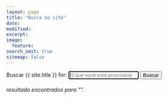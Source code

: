 ```yaml
---
layout: page
title: "Busca no site"
date: 
modified:
excerpt:
image:
  feature:
search_omit: true
sitemap: false
---
```

  
<!-- Search form -->
<form method="get" action="{{ site.url }}/search/" data-search-form class="simple-search">
  <label for="q">Buscar {{ site.title }} for:</label>
  <input type="search" name="q" id="q" placeholder="O que você está procurando?" data-search-input id="goog-wm-qt" autofocus />
  <input type="submit" value="Buscar" id="goog-wm-sb" />
</form>

<!-- Search results placeholder -->
<h6 data-search-found>
  <span data-search-found-count></span> resultado encontrados para &ldquo;<span data-search-found-term></span>&rdquo;.
</h6>
<ul class="post-list" data-search-results></ul>

<!-- Search result template -->
<script type="text/x-template" id="search-result">
  <li><article>
    <a href="##Url##">##Title## <span class="excerpt">##Excerpt##</span></a>
  </article></li>
</script>
